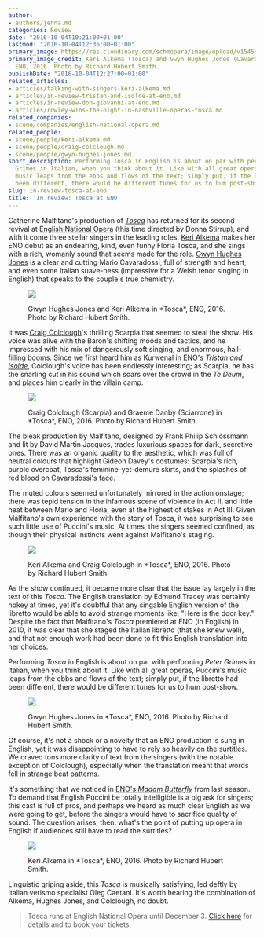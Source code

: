 ```yaml
---
author:
- authors/jenna.md
categories: Review
date: "2016-10-04T10:21:00+01:00"
lastmod: "2016-10-04T12:36:00+01:00"
primary_image: https://res.cloudinary.com/schmopera/image/upload/v1545409169/media/webhook-uploads/1475577108623/2016-10-04---square---ENO-Tosca-Keri-Alkema-and-Gwyn-Hughes-Jones-Richard-Hubert-Smith.jpg.jpg
primary_image_credit: Keri Alkema (Tosca) and Gwyn Hughes Jones (Cavaradossi) in Tosca,
  ENO, 2016. Photo by Richard Hubert Smith.
publishDate: "2016-10-04T12:27:00+01:00"
related_articles:
- articles/talking-with-singers-keri-alkema.md
- articles/in-review-tristan-and-isolde-at-eno.md
- articles/in-review-don-giovanni-at-eno.md
- articles/rowley-wins-the-night-in-nashville-operas-tosca.md
related_companies:
- scene/companies/english-national-opera.md
related_people:
- scene/people/keri-alkema.md
- scene/people/craig-colclough.md
- scene/people/gwyn-hughes-jones.md
short_description: Performing Tosca in English is about on par with performing Peter
  Grimes in Italian, when you think about it. Like with all great operas, Puccini&#039;s
  music leaps from the ebbs and flows of the text; simply put, if the libretto had
  been different, there would be different tunes for us to hum post-show.
slug: in-review-tosca-at-eno
title: 'In review: Tosca at ENO'
---
```


Catherine Malfitano's production of [*Tosca*](https://www.eno.org/whats-on/tosca/) has returned for its second revival at [English National Opera](/scene/companies/english-national-opera/) (this time directed by Donna Stirrup), and with it come three stellar singers in the leading roles. [Keri Alkema](/talking-with-singers-keri-alkema/) makes her ENO debut as an endearing, kind, even funny Floria Tosca, and she sings with a rich, womanly sound that seems made for the role. [Gwyn Hughes Jones](/scene/people/gwyn-hughes-jones/) is a clear and cutting Mario Cavaradossi, full of strength and heart, and even some Italian suave-ness (impressive for a Welsh tenor singing in English) that speaks to the couple's true chemistry.

<figure data-type="image">

![](https://res.cloudinary.com/schmopera/image/upload/v1545409169/media/webhook-uploads/1475576149017/2016-10-04---ENO-Tosca-Gwyn-Hughes-Jones-and-Keri-Alkema-1-Richard-Hubert-Smith.jpg.jpg)
<figcaption>Gwyn Hughes Jones and Keri Alkema in *Tosca*, ENO, 2016. Photo by Richard Hubert Smith.</figcaption>
</figure>

It was [Craig Colclough](/scene/people/craig-colclough/)'s thrilling Scarpia that seemed to steal the show. His voice was alive with the Baron's shifting moods and tactics, and he impressed with his mix of dangerously soft singing, and enormous, hall-filling booms. Since we first heard him as Kurwenal in [ENO's *Tristan and Isolde*](/in-review-tristan-and-isolde-at-eno/), Colclough's voice has been endlessly interesting; as Scarpia, he has the snarling cut in his sound which soars over the crowd in the *Te Deum*, and places him clearly in the villain camp.

<figure data-type="image">

![](https://res.cloudinary.com/schmopera/image/upload/v1545409169/media/webhook-uploads/1475577146403/2016-10-04---ENO-Tosca-Craig-Colclough-and-Graeme-Danby-Richard-Hubert-Smith.jpg.jpg)
<figcaption>Craig Colclough (Scarpia) and Graeme Danby (Sciarrone) in *Tosca*, ENO, 2016. Photo by Richard Hubert Smith.</figcaption>
</figure>

The bleak production by Malfitano, designed by Frank Philip Schlössmann and lit by David Martin Jacques, trades luxurious spaces for dark, secretive ones. There was an organic quality to the aesthetic, which was full of neutral colours that highlight Gideon Davey's costumes: Scarpia's rich, purple overcoat, Tosca's feminine-yet-demure skirts, and the splashes of red blood on Cavaradossi's face. 

The muted colours seemed unfortunately mirrored in the action onstage; there was tepid tension in the infamous scene of violence in Act II, and little heat between Mario and Floria, even at the highest of stakes in Act III. Given Malfitano's own experience with the story of Tosca, it was surprising to see such little use of Puccini's music. At times, the singers seemed confined, as though their physical instincts went against Malfitano's staging.

<figure data-type="image">

![](https://res.cloudinary.com/schmopera/image/upload/v1545409169/media/webhook-uploads/1475577166806/2016-10-04---ENO-Tosca-Keri-Alkema-and-Craig-Colclough-2-Richard-Hubert-Smith.jpg.jpg)
<figcaption>Keri Alkema and Craig Colclough in *Tosca*, ENO, 2016. Photo by Richard Hubert Smith.</figcaption>
</figure>

As the show continued, it became more clear that the issue lay largely in the text of this *Tosca*. The English translation by Edmund Tracey was certainly hokey at times, yet it's doubtful that any singable English version of the libretto would be able to avoid strange moments like, "Here is the door key." Despite the fact that Malfitano's *Tosca* premiered at ENO (in English) in 2010, it was clear that she staged the Italian libretto (that she knew well), and that not enough work had been done to fit this English translation into her choices.

Performing *Tosca* in English is about on par with performing *Peter Grimes* in Italian, when you think about it. Like with all great operas, Puccini's music leaps from the ebbs and flows of the text; simply put, if the libretto had been different, there would be different tunes for us to hum post-show.

<figure data-type="image">

![](https://res.cloudinary.com/schmopera/image/upload/v1545409169/media/webhook-uploads/1475577178518/2016-10-04---ENO-Tosca-Gwyn-Hughes-Jones-Richard-Hubert-Smith.jpg.jpg)
<figcaption>Gwyn Hughes Jones in *Tosca*, ENO, 2016. Photo by Richard Hubert Smith.</figcaption>
</figure>

Of course, it's not a shock or a novelty that an ENO production is sung in English, yet it was disappointing to have to rely so heavily on the surtitles. We craved tons more clarity of text from the singers (with the notable exception of Colclough), especially when the translation meant that words fell in strange beat patterns.

It's something that we noticed in [ENO's *Madam Butterfly*](/in-review-madam-butterfly-at-eno/) from last season. To demand that English Puccini be totally intelligible is a big ask for singers; this cast is full of pros, and perhaps we heard as much clear English as we were going to get, before the singers would have to sacrifice quality of sound. The question arises, then: what's the point of putting up opera in English if audiences still have to read the surtitles?

<figure data-type="image">

![](https://res.cloudinary.com/schmopera/image/upload/v1545409169/media/webhook-uploads/1475577196596/2016-10-04---ENO-Tosca-Keri-Alkema-Richard-Hubert-Smith.jpg.jpg)
<figcaption>Keri Alkema in *Tosca*, ENO, 2016. Photo by Richard Hubert Smith.</figcaption>
</figure>

Linguistic griping aside, this *Tosca* is musically satisfying, led deftly by Italian verismo specialist Oleg Caetani. It's worth hearing the combination of Alkema, Hughes Jones, and Colclough, no doubt.

>Tosca runs at English National Opera until December 3. [Click here](https://www.eno.org/whats-on/tosca/) for details and to book your tickets.
